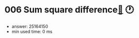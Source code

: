 006 Sum square difference[:link:](http://projecteuler.net/problem=6)  :clock1:
========================

- answer: 25164150 
- min used time: 0 ms

